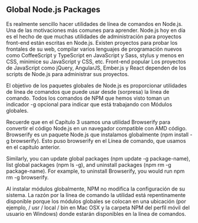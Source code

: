 ## Global Node.js Packages

Es realmente sencillo hacer utilidades de línea de comandos en Node.js. 
Una de las motivaciones más comunes para aprender.
Node.js hoy en día es el hecho de que muchas utilidades de administración para 
proyectos front-end están escritas en Node.js. Existen
proyectos para probar los frontales de su web, compilar varios lenguajes 
de programación nuevos como CoffeeScript y TypeScript
en JavaScript y Sass, stylus y menos en CSS, minimice su JavaScript y CSS, etc. Front-end popular
Los proyectos de JavaScript como jQuery, AngularJS, Ember.js y React 
dependen de los scripts de Node.js para administrar sus proyectos.

El objetivo de los paquetes globales de Node.js es proporcionar utilidades 
de línea de comandos que puede usar desde (sorpresa) la
línea de comando. Todos los comandos de NPM que hemos visto 
toman un indicador -g opcional para indicar que está trabajando con
Módulos globales.

Recuerde que en el Capítulo 3 usamos una utilidad Browserify para 
convertir el código Node.js en un navegador compatible con AMD
código. Browserify es un paquete Node.js que instalamos globalmente 
(npm install -g browserify). Esto puso browserify en el
Línea de comando, que usamos en el capítulo anterior.

Similarly, you can update global packages (npm update -g package-name), 
list global packages (npm ls -g), and
uninstall packages (npm rm -g package-name). For example, 
to uninstall Browserify, you would run
npm rm -g browserify.

Al instalar módulos globalmente, NPM no modifica la configuración 
de su sistema. La razón por la línea de comando
la utilidad está repentinamente disponible porque los módulos 
globales se colocan en una ubicación (por ejemplo, / usr / local / bin en
Mac OSX y la carpeta NPM del perfil móvil del usuario en Windows) 
donde estarán disponibles en la línea de comandos.



